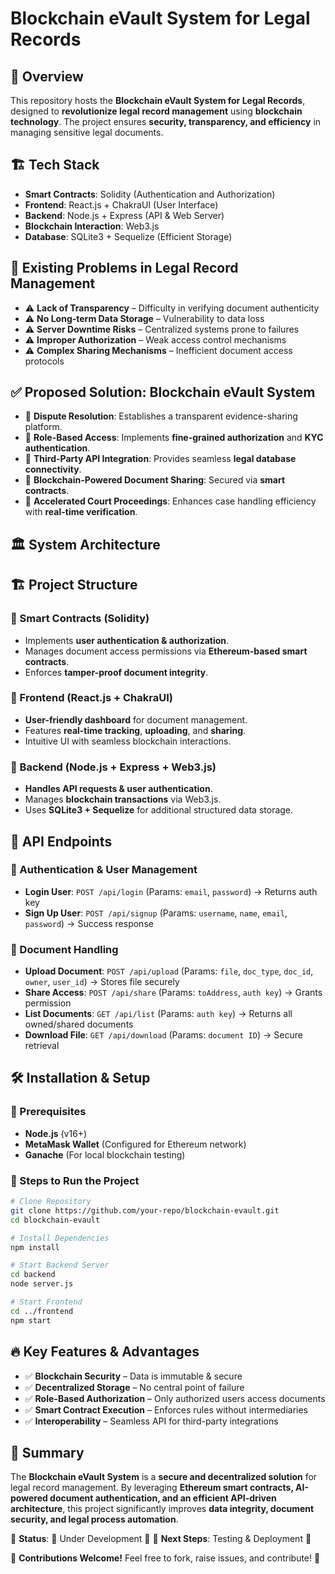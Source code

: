 # Blockchain eVault System for Legal Records

## 🚀 Overview
This repository hosts the **Blockchain eVault System for Legal Records**, designed to **revolutionize legal record management** using **blockchain technology**. The project ensures **security, transparency, and efficiency** in managing sensitive legal documents.

## 🏗️ Tech Stack
- **Smart Contracts**: Solidity (Authentication and Authorization)
- **Frontend**: React.js + ChakraUI (User Interface)
- **Backend**: Node.js + Express (API & Web Server)
- **Blockchain Interaction**: Web3.js
- **Database**: SQLite3 + Sequelize (Efficient Storage)

## 🛑 Existing Problems in Legal Record Management
- ⚠️ **Lack of Transparency** – Difficulty in verifying document authenticity
- ⚠️ **No Long-term Data Storage** – Vulnerability to data loss
- ⚠️ **Server Downtime Risks** – Centralized systems prone to failures
- ⚠️ **Improper Authorization** – Weak access control mechanisms
- ⚠️ **Complex Sharing Mechanisms** – Inefficient document access protocols

## ✅ Proposed Solution: Blockchain eVault System
- 🔹 **Dispute Resolution**: Establishes a transparent evidence-sharing platform.
- 🔹 **Role-Based Access**: Implements **fine-grained authorization** and **KYC authentication**.
- 🔹 **Third-Party API Integration**: Provides seamless **legal database connectivity**.
- 🔹 **Blockchain-Powered Document Sharing**: Secured via **smart contracts**.
- 🔹 **Accelerated Court Proceedings**: Enhances case handling efficiency with **real-time verification**.

## 🏛️ System Architecture


## 🏗️ Project Structure
### 🔹 Smart Contracts (Solidity)
- Implements **user authentication & authorization**.
- Manages document access permissions via **Ethereum-based smart contracts**.
- Enforces **tamper-proof document integrity**.

### 🔹 Frontend (React.js + ChakraUI)
- **User-friendly dashboard** for document management.
- Features **real-time tracking**, **uploading**, and **sharing**.
- Intuitive UI with seamless blockchain interactions.

### 🔹 Backend (Node.js + Express + Web3.js)
- **Handles API requests & user authentication**.
- Manages **blockchain transactions** via Web3.js.
- Uses **SQLite3 + Sequelize** for additional structured data storage.

## 📡 API Endpoints
### 🔹 Authentication & User Management
- **Login User**: `POST /api/login` (Params: `email`, `password`) → Returns auth key
- **Sign Up User**: `POST /api/signup` (Params: `username`, `name`, `email`, `password`) → Success response

### 🔹 Document Handling
- **Upload Document**: `POST /api/upload` (Params: `file`, `doc_type`, `doc_id`, `owner`, `user_id`) → Stores file securely
- **Share Access**: `POST /api/share` (Params: `toAddress`, `auth key`) → Grants permission
- **List Documents**: `GET /api/list` (Params: `auth key`) → Returns all owned/shared documents
- **Download File**: `GET /api/download` (Params: `document ID`) → Secure retrieval

## 🛠️ Installation & Setup
### 🔹 Prerequisites
- **Node.js** (v16+)
- **MetaMask Wallet** (Configured for Ethereum network)
- **Ganache** (For local blockchain testing)

### 🔹 Steps to Run the Project
```sh
# Clone Repository
git clone https://github.com/your-repo/blockchain-evault.git
cd blockchain-evault

# Install Dependencies
npm install

# Start Backend Server
cd backend
node server.js

# Start Frontend
cd ../frontend
npm start
```

## 🔥 Key Features & Advantages
- ✅ **Blockchain Security** – Data is immutable & secure
- ✅ **Decentralized Storage** – No central point of failure
- ✅ **Role-Based Authorization** – Only authorized users access documents
- ✅ **Smart Contract Execution** – Enforces rules without intermediaries
- ✅ **Interoperability** – Seamless API for third-party integrations

## 📜 Summary
The **Blockchain eVault System** is a **secure and decentralized solution** for legal record management. By leveraging **Ethereum smart contracts, AI-powered document authentication, and an efficient API-driven architecture**, this project significantly improves **data integrity, document security, and legal process automation**.

🔹 **Status**: 🚧 Under Development 🔹
🔹 **Next Steps**: Testing & Deployment 🔹

🌟 **Contributions Welcome!** Feel free to fork, raise issues, and contribute! 🚀

